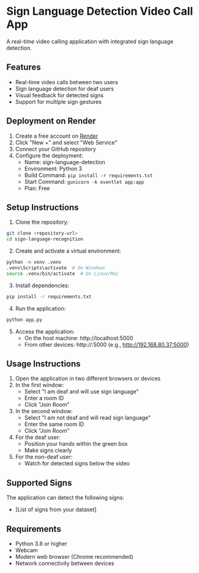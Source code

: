 # Sign Language Detection Video Call App

A real-time video calling application with integrated sign language detection.

## Features
- Real-time video calls between two users
- Sign language detection for deaf users
- Visual feedback for detected signs
- Support for multiple sign gestures

## Deployment on Render

1. Create a free account on [Render](https://render.com)
2. Click "New +" and select "Web Service"
3. Connect your GitHub repository
4. Configure the deployment:
   - Name: sign-language-detection
   - Environment: Python 3
   - Build Command: `pip install -r requirements.txt`
   - Start Command: `gunicorn -k eventlet app:app`
   - Plan: Free

## Setup Instructions

1. Clone the repository:
```bash
git clone <repository-url>
cd sign-language-recognition
```

2. Create and activate a virtual environment:
```bash
python -m venv .venv
.venv\Scripts\activate  # On Windows
source .venv/bin/activate  # On Linux/Mac
```

3. Install dependencies:
```bash
pip install -r requirements.txt
```

4. Run the application:
```bash
python app.py
```

5. Access the application:
   - On the host machine: http://localhost:5000
   - From other devices: http://<host-ip>:5000 (e.g., http://192.168.80.37:5000)

## Usage Instructions

1. Open the application in two different browsers or devices
2. In the first window:
   - Select "I am deaf and will use sign language"
   - Enter a room ID
   - Click "Join Room"
3. In the second window:
   - Select "I am not deaf and will read sign language"
   - Enter the same room ID
   - Click "Join Room"
4. For the deaf user:
   - Position your hands within the green box
   - Make signs clearly
5. For the non-deaf user:
   - Watch for detected signs below the video

## Supported Signs
The application can detect the following signs:
- [List of signs from your dataset]

## Requirements
- Python 3.8 or higher
- Webcam
- Modern web browser (Chrome recommended)
- Network connectivity between devices
